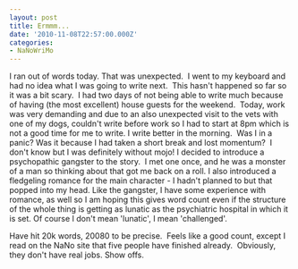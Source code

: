 ```yaml
---
layout: post
title: Ermmm...
date: '2010-11-08T22:57:00.000Z'
categories:
- NaNoWriMo
---
```


I ran out of words today. That was unexpected.  I went to my keyboard and had no idea what I was going to write next.  This hasn't happened so far so it was a bit scary.  I had two days of not being able to write much because of having (the most excellent) house guests for the weekend.  Today, work was very demanding and due to an also unexpected visit to the vets with one of my dogs, couldn't write before work so I had to start at 8pm which is not a good time for me to write. I write better in the morning.  Was I in a panic? Was it because I had taken a short break and lost momentum?  I don't know but I was definitely without mojo! I decided to introduce a psychopathic gangster to the story.  I met one once, and he was a monster of a man so thinking about that got me back on a roll. I also introduced a fledgeling romance for the main character - I hadn't planned to but that popped into my head. Like the gangster, I have some experience with romance, as well so I am hoping this gives word count even if the structure of the whole thing is getting as lunatic as the psychiatric hospital in which it is set.
Of course I don't mean 'lunatic', I mean 'challenged'.

Have hit 20k words, 20080 to be precise.  Feels like a good count, except I read on the NaNo site that five people have finished already.  Obviously, they don't have real jobs. Show offs.
